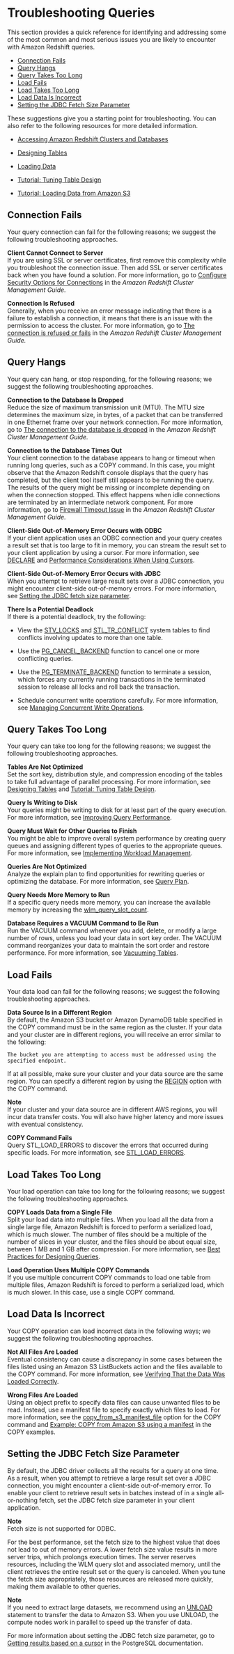 # Troubleshooting Queries<a name="queries-troubleshooting"></a>

This section provides a quick reference for identifying and addressing some of the most common and most serious issues you are likely to encounter with Amazon Redshift queries\.


+ [Connection Fails](#queries-troubleshooting-connection-fails)
+ [Query Hangs](#queries-troubleshooting-query-hangs)
+ [Query Takes Too Long](#queries-troubleshooting-query-takes-too-long)
+ [Load Fails](#queries-troubleshooting-load-fails)
+ [Load Takes Too Long](#queries-troubleshooting-load-takes-too-long)
+ [Load Data Is Incorrect](#queries-troubleshooting-load-data-incorrect)
+ [Setting the JDBC Fetch Size Parameter](#set-the-JDBC-fetch-size-parameter)

These suggestions give you a starting point for troubleshooting\. You can also refer to the following resources for more detailed information\.

+ [Accessing Amazon Redshift Clusters and Databases](http://docs.aws.amazon.com/redshift/latest/mgmt/using-rs-tools.html)

+ [Designing Tables](t_Creating_tables.md)

+ [Loading Data](t_Loading_data.md)

+ [Tutorial: Tuning Table Design](tutorial-tuning-tables.md)

+ [Tutorial: Loading Data from Amazon S3](tutorial-loading-data.md)

## Connection Fails<a name="queries-troubleshooting-connection-fails"></a>

Your query connection can fail for the following reasons; we suggest the following troubleshooting approaches\.

**Client Cannot Connect to Server**  
If you are using SSL or server certificates, first remove this complexity while you troubleshoot the connection issue\. Then add SSL or server certificates back when you have found a solution\. For more information, go to [Configure Security Options for Connections](http://docs.aws.amazon.com/redshift/latest/mgmt/connecting-ssl-support.html) in the *Amazon Redshift Cluster Management Guide\.*

**Connection Is Refused**  
Generally, when you receive an error message indicating that there is a failure to establish a connection, it means that there is an issue with the permission to access the cluster\. For more information, go to [The connection is refused or fails](http://docs.aws.amazon.com/redshift/latest/mgmt/connecting-refusal-failure-issues.html) in the *Amazon Redshift Cluster Management Guide\.* 

## Query Hangs<a name="queries-troubleshooting-query-hangs"></a>

Your query can hang, or stop responding, for the following reasons; we suggest the following troubleshooting approaches\.

**Connection to the Database Is Dropped**  
Reduce the size of maximum transmission unit \(MTU\)\. The MTU size determines the maximum size, in bytes, of a packet that can be transferred in one Ethernet frame over your network connection\. For more information, go to [The connection to the database is dropped](http://docs.aws.amazon.com/redshift/latest/mgmt/connecting-drop-issues.html) in the *Amazon Redshift Cluster Management Guide\.* 

**Connection to the Database Times Out**  
Your client connection to the database appears to hang or timeout when running long queries, such as a COPY command\. In this case, you might observe that the Amazon Redshift console displays that the query has completed, but the client tool itself still appears to be running the query\. The results of the query might be missing or incomplete depending on when the connection stopped\. This effect happens when idle connections are terminated by an intermediate network component\. For more information, go to [Firewall Timeout Issue](http://docs.aws.amazon.com/redshift/latest/mgmt/connecting-firewall-guidance.html) in the *Amazon Redshift Cluster Management Guide\.* 

**Client\-Side Out\-of\-Memory Error Occurs with ODBC**  
If your client application uses an ODBC connection and your query creates a result set that is too large to fit in memory, you can stream the result set to your client application by using a cursor\. For more information, see [DECLARE](declare.md) and [Performance Considerations When Using Cursors](declare.md#declare-performance)\.

**Client\-Side Out\-of\-Memory Error Occurs with JDBC**  
When you attempt to retrieve large result sets over a JDBC connection, you might encounter client\-side out\-of\-memory errors\. For more information, see [Setting the JDBC fetch size parameter](http://docs.aws.amazon.com/redshift/latest/dg/jdbc-fetch-size-parameter.html)\.

**There Is a Potential Deadlock**  
If there is a potential deadlock, try the following:

+ View the [STV\_LOCKS](r_STV_LOCKS.md) and [STL\_TR\_CONFLICT](r_STL_TR_CONFLICT.md) system tables to find conflicts involving updates to more than one table\.

+ Use the [PG\_CANCEL\_BACKEND](PG_CANCEL_BACKEND.md) function to cancel one or more conflicting queries\.

+ Use the [PG\_TERMINATE\_BACKEND](PG_TERMINATE_BACKEND.md) function to terminate a session, which forces any currently running transactions in the terminated session to release all locks and roll back the transaction\.

+ Schedule concurrent write operations carefully\. For more information, see [Managing Concurrent Write Operations](c_Concurrent_writes.md)\.

## Query Takes Too Long<a name="queries-troubleshooting-query-takes-too-long"></a>

Your query can take too long for the following reasons; we suggest the following troubleshooting approaches\.

**Tables Are Not Optimized**  
Set the sort key, distribution style, and compression encoding of the tables to take full advantage of parallel processing\. For more information, see [Designing Tables](t_Creating_tables.md) and [Tutorial: Tuning Table Design](tutorial-tuning-tables.md)\.

**Query Is Writing to Disk**  
Your queries might be writing to disk for at least part of the query execution\. For more information, see [Improving Query Performance](query-performance-improvement-opportunities.md)\.

**Query Must Wait for Other Queries to Finish**  
You might be able to improve overall system performance by creating query queues and assigning different types of queries to the appropriate queues\. For more information, see [Implementing Workload Management](cm-c-implementing-workload-management.md)\. 

**Queries Are Not Optimized**  
Analyze the explain plan to find opportunities for rewriting queries or optimizing the database\. For more information, see [Query Plan](c-the-query-plan.md)\.

**Query Needs More Memory to Run**  
If a specific query needs more memory, you can increase the available memory by increasing the [wlm\_query\_slot\_count](r_wlm_query_slot_count.md)\. 

**Database Requires a VACUUM Command to Be Run**  
Run the VACUUM command whenever you add, delete, or modify a large number of rows, unless you load your data in sort key order\. The VACUUM command reorganizes your data to maintain the sort order and restore performance\. For more information, see [Vacuuming Tables](t_Reclaiming_storage_space202.md)\.

## Load Fails<a name="queries-troubleshooting-load-fails"></a>

Your data load can fail for the following reasons; we suggest the following troubleshooting approaches\.

**Data Source Is in a Different Region**  
By default, the Amazon S3 bucket or Amazon DynamoDB table specified in the COPY command must be in the same region as the cluster\. If your data and your cluster are in different regions, you will receive an error similar to the following: 

```
The bucket you are attempting to access must be addressed using the specified endpoint.
```

If at all possible, make sure your cluster and your data source are the same region\. You can specify a different region by using the [REGION](copy-parameters-data-source-s3.md#copy-region) option with the COPY command\. 

**Note**  
If your cluster and your data source are in different AWS regions, you will incur data transfer costs\. You will also have higher latency and more issues with eventual consistency\.

**COPY Command Fails**  
Query STL\_LOAD\_ERRORS to discover the errors that occurred during specific loads\. For more information, see [STL\_LOAD\_ERRORS](r_STL_LOAD_ERRORS.md)\.

## Load Takes Too Long<a name="queries-troubleshooting-load-takes-too-long"></a>

Your load operation can take too long for the following reasons; we suggest the following troubleshooting approaches\.

**COPY Loads Data from a Single File**  
Split your load data into multiple files\. When you load all the data from a single large file, Amazon Redshift is forced to perform a serialized load, which is much slower\. The number of files should be a multiple of the number of slices in your cluster, and the files should be about equal size, between 1 MB and 1 GB after compression\. For more information, see [Best Practices for Designing Queries](c_designing-queries-best-practices.md)\.

**Load Operation Uses Multiple COPY Commands**  
If you use multiple concurrent COPY commands to load one table from multiple files, Amazon Redshift is forced to perform a serialized load, which is much slower\. In this case, use a single COPY command\.

## Load Data Is Incorrect<a name="queries-troubleshooting-load-data-incorrect"></a>

Your COPY operation can load incorrect data in the following ways; we suggest the following troubleshooting approaches\.

**Not All Files Are Loaded**  
Eventual consistency can cause a discrepancy in some cases between the files listed using an Amazon S3 ListBuckets action and the files available to the COPY command\. For more information, see [Verifying That the Data Was Loaded Correctly](verifying-that-data-loaded-correctly.md)\.

**Wrong Files Are Loaded**  
Using an object prefix to specify data files can cause unwanted files to be read\. Instead, use a manifest file to specify exactly which files to load\. For more information, see the [copy_from_s3_manifest_file](copy-parameters-data-source-s3.md#copy-manifest-file) option for the COPY command and [Example: COPY from Amazon S3 using a manifest](r_COPY_command_examples.md#copy-command-examples-manifest) in the COPY examples\.

## Setting the JDBC Fetch Size Parameter<a name="set-the-JDBC-fetch-size-parameter"></a>

By default, the JDBC driver collects all the results for a query at one time\. As a result, when you attempt to retrieve a large result set over a JDBC connection, you might encounter a client\-side out\-of\-memory error\. To enable your client to retrieve result sets in batches instead of in a single all\-or\-nothing fetch, set the JDBC fetch size parameter in your client application\.

**Note**  
Fetch size is not supported for ODBC\.

For the best performance, set the fetch size to the highest value that does not lead to out of memory errors\. A lower fetch size value results in more server trips, which prolongs execution times\. The server reserves resources, including the WLM query slot and associated memory, until the client retrieves the entire result set or the query is canceled\. When you tune the fetch size appropriately, those resources are released more quickly, making them available to other queries\.

**Note**  
If you need to extract large datasets, we recommend using an [UNLOAD](r_UNLOAD.md) statement to transfer the data to Amazon S3\. When you use UNLOAD, the compute nodes work in parallel to speed up the transfer of data\.

For more information about setting the JDBC fetch size parameter, go to [Getting results based on a cursor](https://jdbc.postgresql.org/documentation/head/query.html#query-with-cursor) in the PostgreSQL documentation\.